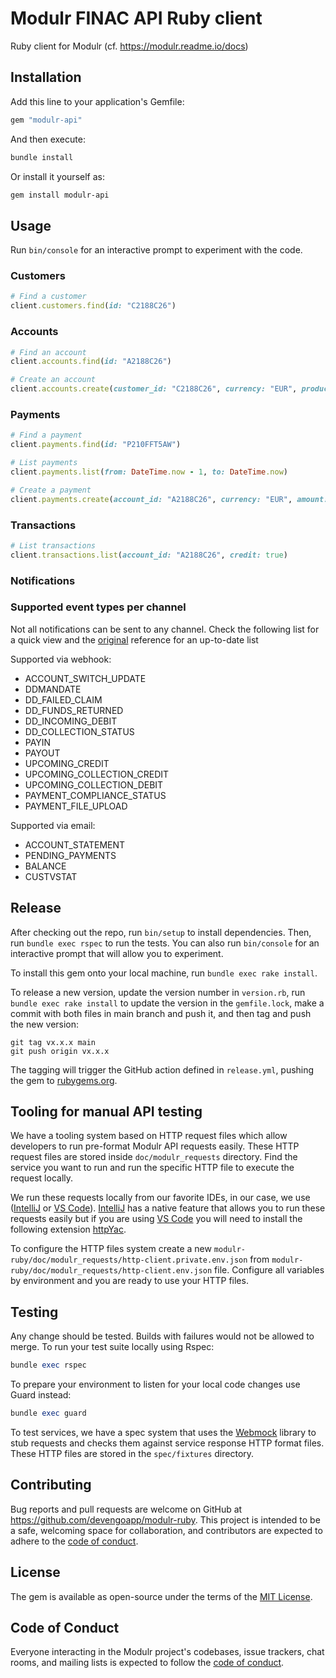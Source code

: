 # Modulr FINAC API Ruby client

Ruby client for Modulr (cf. <https://modulr.readme.io/docs>)

## Installation

Add this line to your application's Gemfile:

```ruby
gem "modulr-api"
```

And then execute:

```sh
bundle install
```

Or install it yourself as:

```sh
gem install modulr-api
```

## Usage

Run `bin/console` for an interactive prompt to experiment with the code.

### Customers

```rb
# Find a customer
client.customers.find(id: "C2188C26")
```

### Accounts

```rb
# Find an account
client.accounts.find(id: "A2188C26")

# Create an account
client.accounts.create(customer_id: "C2188C26", currency: "EUR", product_code: "YOUR_PRODUCT_CODE", external_reference: "My new account")
```

### Payments

```rb
# Find a payment
client.payments.find(id: "P210FFT5AW")

# List payments
client.payments.list(from: DateTime.now - 1, to: DateTime.now)

# Create a payment
client.payments.create(account_id: "A2188C26", currency: "EUR", amount: 0.01, destination: { type: "IBAN", iban: "ES8601280011390100072676", name: "Aitor García Rey" }, reference: "The reference")
```

### Transactions

```rb
# List transactions
client.transactions.list(account_id: "A2188C26", credit: true)
```

### Notifications

### Supported event types per channel

Not all notifications can be sent to any channel. Check the following list for a quick view and the [original](https://modulr.readme.io/docs/notifications-1) reference for an up-to-date list

Supported via webhook:

- ACCOUNT_SWITCH_UPDATE
- DDMANDATE
- DD_FAILED_CLAIM
- DD_FUNDS_RETURNED
- DD_INCOMING_DEBIT
- DD_COLLECTION_STATUS
- PAYIN
- PAYOUT
- UPCOMING_CREDIT
- UPCOMING_COLLECTION_CREDIT
- UPCOMING_COLLECTION_DEBIT
- PAYMENT_COMPLIANCE_STATUS
- PAYMENT_FILE_UPLOAD

Supported via email:

- ACCOUNT_STATEMENT
- PENDING_PAYMENTS
- BALANCE
- CUSTVSTAT

## Release

After checking out the repo, run `bin/setup` to install dependencies. Then, run `bundle exec rspec` to run the tests. You can also run `bin/console` for an interactive prompt that will allow you to experiment.

To install this gem onto your local machine, run `bundle exec rake install`.

To release a new version, update the version number in `version.rb`, run `bundle exec rake install` to update the version in the `gemfile.lock`, make a commit with both files in main branch and push it, and then tag and push the new version:

```git
git tag vx.x.x main
git push origin vx.x.x
```

The tagging will trigger the GitHub action defined in `release.yml`, pushing the gem to [rubygems.org](https://rubygems.org).

## Tooling for manual API testing

We have a tooling system based on HTTP request files which allow developers to run pre-format Modulr API requests easily. These HTTP request files are stored inside `doc/modulr_requests` directory. Find the service you want to run and run the specific HTTP file to execute the request locally.

We run these requests locally from our favorite IDEs, in our case, we use ([IntelliJ](https://www.jetbrains.com/es-es/idea/) or [VS Code](https://code.visualstudio.com/)). [IntelliJ](https://www.jetbrains.com/es-es/idea/) has a native feature that allows you to run these requests easily but if you are using [VS Code](https://code.visualstudio.com/) you will need to install the following extension [httpYac](https://marketplace.visualstudio.com/items?itemName=anweber.vscode-httpyac).

To configure the HTTP files system create a new `modulr-ruby/doc/modulr_requests/http-client.private.env.json` from `modulr-ruby/doc/modulr_requests/http-client.env.json` file.
Configure all variables by environment and you are ready to use your HTTP files.

## Testing

Any change should be tested. Builds with failures would not be allowed to merge.
To run your test suite locally using Rspec:

```rb
bundle exec rspec
```

To prepare your environment to listen for your local code changes use Guard instead:

```rb
bundle exec guard
```

To test services, we have a spec system that uses the [Webmock](https://github.com/bblimke/webmock) library to stub requests and checks them against service response HTTP format files.
These HTTP files are stored in the `spec/fixtures` directory.

## Contributing

Bug reports and pull requests are welcome on GitHub at <https://github.com/devengoapp/modulr-ruby>. This project is intended to be a safe, welcoming space for collaboration, and contributors are expected to adhere to the [code of conduct](https://github.com/devengoapp/modulr-ruby/blob/main/CODE_OF_CONDUCT.md).

## License

The gem is available as open-source under the terms of the [MIT License](https://opensource.org/licenses/MIT).

## Code of Conduct

Everyone interacting in the Modulr project's codebases, issue trackers, chat rooms, and mailing lists is expected to follow the [code of conduct](https://github.com/devengoapp/modulr-ruby/blob/main/CODE_OF_CONDUCT.md).
